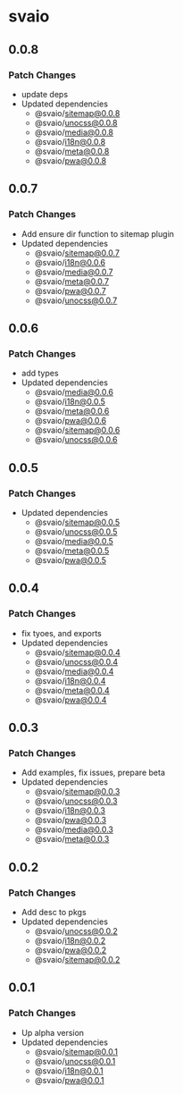 # svaio

## 0.0.8

### Patch Changes

- update deps
- Updated dependencies
  - @svaio/sitemap@0.0.8
  - @svaio/unocss@0.0.8
  - @svaio/media@0.0.8
  - @svaio/i18n@0.0.8
  - @svaio/meta@0.0.8
  - @svaio/pwa@0.0.8

## 0.0.7

### Patch Changes

- Add ensure dir function to sitemap plugin
- Updated dependencies
  - @svaio/sitemap@0.0.7
  - @svaio/i18n@0.0.6
  - @svaio/media@0.0.7
  - @svaio/meta@0.0.7
  - @svaio/pwa@0.0.7
  - @svaio/unocss@0.0.7

## 0.0.6

### Patch Changes

- add types
- Updated dependencies
  - @svaio/media@0.0.6
  - @svaio/i18n@0.0.5
  - @svaio/meta@0.0.6
  - @svaio/pwa@0.0.6
  - @svaio/sitemap@0.0.6
  - @svaio/unocss@0.0.6

## 0.0.5

### Patch Changes

- Updated dependencies
  - @svaio/sitemap@0.0.5
  - @svaio/unocss@0.0.5
  - @svaio/media@0.0.5
  - @svaio/meta@0.0.5
  - @svaio/pwa@0.0.5

## 0.0.4

### Patch Changes

- fix tyoes, and exports
- Updated dependencies
  - @svaio/sitemap@0.0.4
  - @svaio/unocss@0.0.4
  - @svaio/media@0.0.4
  - @svaio/i18n@0.0.4
  - @svaio/meta@0.0.4
  - @svaio/pwa@0.0.4

## 0.0.3

### Patch Changes

- Add examples, fix issues, prepare beta
- Updated dependencies
  - @svaio/sitemap@0.0.3
  - @svaio/unocss@0.0.3
  - @svaio/i18n@0.0.3
  - @svaio/pwa@0.0.3
  - @svaio/media@0.0.3
  - @svaio/meta@0.0.3

## 0.0.2

### Patch Changes

- Add desc to pkgs
- Updated dependencies
  - @svaio/unocss@0.0.2
  - @svaio/i18n@0.0.2
  - @svaio/pwa@0.0.2
  - @svaio/sitemap@0.0.2

## 0.0.1

### Patch Changes

- Up alpha version
- Updated dependencies
  - @svaio/sitemap@0.0.1
  - @svaio/unocss@0.0.1
  - @svaio/i18n@0.0.1
  - @svaio/pwa@0.0.1
